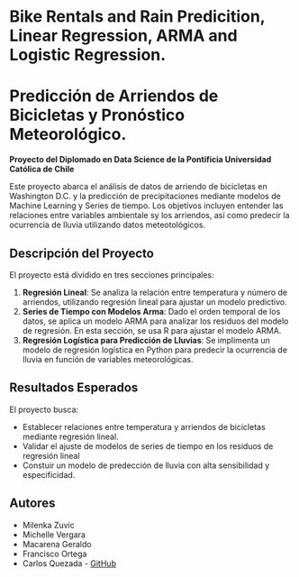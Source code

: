 # Bike Rentals and Rain Predicition, Linear Regression, ARMA and Logistic Regression.
# Predicción de Arriendos de Bicicletas y Pronóstico Meteorológico.

**Proyecto del Diplomado en Data Science de la Pontificia Universidad Católica de Chile**

Este proyecto abarca el análisis de datos de arriendo de bicicletas en Washington D.C. y la predicción de precipitaciones mediante modelos de Machine Learning y Series de tiempo. Los objetivos incluyen entender las relaciones entre variables ambientale sy los arriendos, así como predecir la ocurrencia de lluvia utilizando datos meteotológicos. 

## Descripción del Proyecto 

El proyecto está dividido en tres secciones principales:

1. **Regresión Lineal**: Se analiza la relación entre temperatura y número de arriendos, utilizando regresión lineal para ajustar un modelo predictivo.
2. **Series de Tiempo con Modelos Arma**: Dado el orden temporal de los datos, se aplica un modelo ARMA para analizar los residuos del modelo de regresión. En esta sección, se usa R para ajustar el modelo ARMA.
3. **Regresión Logística para Predicción de Lluvias**: Se implimenta un modelo de regresión logística en Python para predecir la ocurrencia de lluvia en función de variables meteorológicas.

## Resultados Esperados

El proyecto busca:

* Establecer relaciones entre temperatura y arriendos de bicicletas mediante regresión lineal.
* Validar el ajuste de modelos de series de tiempo en los residuos de regresión lineal
* Constuir un modelo de predección de lluvia con alta sensibilidad y especificidad.

## Autores

* Milenka Zuvic
* Michelle Vergara
* Macarena Geraldo
* Francisco Ortega
* Carlos Quezada - [GitHub](https://github.com/ciquezada)
